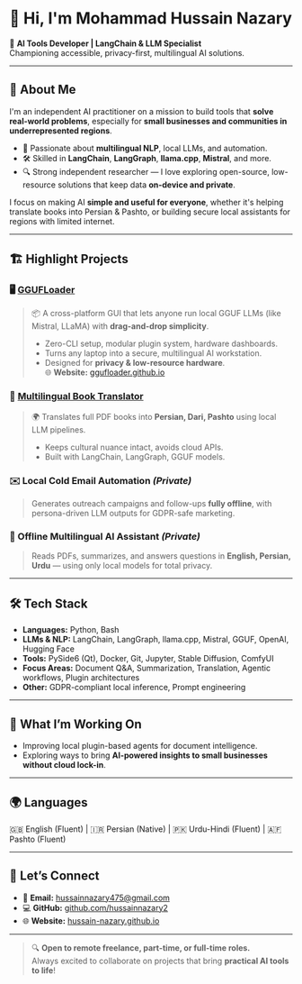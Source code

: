# 👋 Hi, I'm Mohammad Hussain Nazary

🎯 **AI Tools Developer | LangChain & LLM Specialist**  
Championing accessible, privacy-first, multilingual AI solutions.

---

## 🚀 About Me

I'm an independent AI practitioner on a mission to build tools that **solve real-world problems**, especially for **small businesses and communities in underrepresented regions**.

- 🧠 Passionate about **multilingual NLP**, local LLMs, and automation.
- 🛠 Skilled in **LangChain**, **LangGraph**, **llama.cpp**, **Mistral**, and more.
- 🔍 Strong independent researcher — I love exploring open-source, low-resource solutions that keep data **on-device and private**.

I focus on making AI **simple and useful for everyone**, whether it's helping translate books into Persian & Pashto, or building secure local assistants for regions with limited internet.

---

## 🏗️ Highlight Projects

### 🖥️ [GGUFLoader](https://github.com/GGUFloader/gguf-loader)  
> 📦 A cross-platform GUI that lets anyone run local GGUF LLMs (like Mistral, LLaMA) with **drag-and-drop simplicity**.  
> - Zero-CLI setup, modular plugin system, hardware dashboards.  
> - Turns any laptop into a secure, multilingual AI workstation.  
> - Designed for **privacy & low-resource hardware**.  
> 🌐 **Website:** [ggufloader.github.io](https://ggufloader.github.io)

### 📖 [Multilingual Book Translator](https://github.com/hussainnazary2/book-translator)
> 🌍 Translates full PDF books into **Persian, Dari, Pashto** using local LLM pipelines.  
> - Keeps cultural nuance intact, avoids cloud APIs.  
> - Built with LangChain, LangGraph, GGUF models.

### ✉️ Local Cold Email Automation *(Private)*
> Generates outreach campaigns and follow-ups **fully offline**, with persona-driven LLM outputs for GDPR-safe marketing.

### 🤖 Offline Multilingual AI Assistant *(Private)*
> Reads PDFs, summarizes, and answers questions in **English, Persian, Urdu** — using only local models for total privacy.

---

## 🛠 Tech Stack

- **Languages:** Python, Bash
- **LLMs & NLP:** LangChain, LangGraph, llama.cpp, Mistral, GGUF, OpenAI, Hugging Face
- **Tools:** PySide6 (Qt), Docker, Git, Jupyter, Stable Diffusion, ComfyUI
- **Focus Areas:** Document Q&A, Summarization, Translation, Agentic workflows, Plugin architectures
- **Other:** GDPR-compliant local inference, Prompt engineering

---

## 🌱 What I’m Working On

- Improving local plugin-based agents for document intelligence.
- Exploring ways to bring **AI-powered insights to small businesses without cloud lock-in**.

---

## 🌍 Languages

🇬🇧 English (Fluent) | 🇮🇷 Persian (Native) | 🇵🇰 Urdu-Hindi (Fluent) | 🇦🇫 Pashto (Fluent)

---

## 🤝 Let’s Connect

- 📧 **Email:** hussainnazary475@gmail.com  
- 💻 **GitHub:** [github.com/hussainnazary2](https://github.com/hussainnazary2)  
- 🌐 **Website:** [hussain-nazary.github.io](https://hussain-nazary.github.io)

---

> 🔍 **Open to remote freelance, part-time, or full-time roles.**  
> Always excited to collaborate on projects that bring **practical AI tools to life**!
